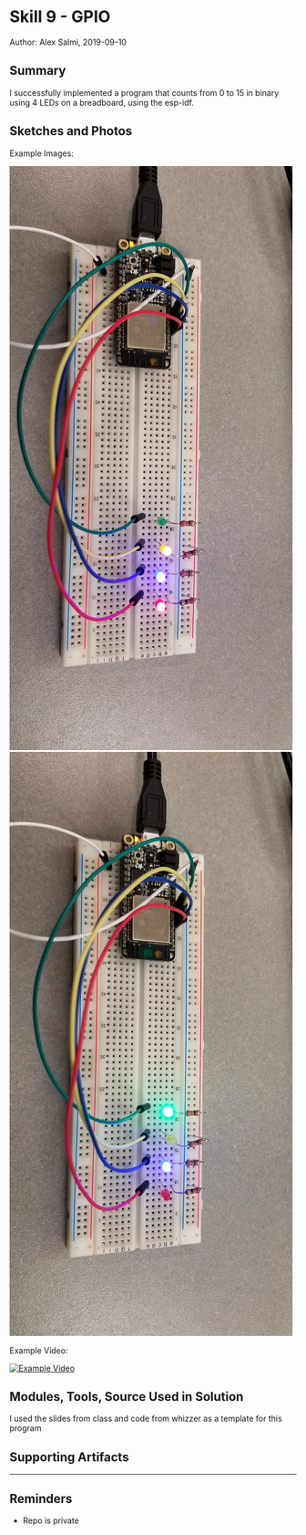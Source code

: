 #  Skill 9 - GPIO

Author: Alex Salmi, 2019-09-10

## Summary
I successfully implemented a program that counts from 0 to 15 in binary using 4 LEDs on a breadboard, using the esp-idf.

## Sketches and Photos
Example Images:

![Example Image 1](images/20190910_151226.jpg)
![Example Image 2](images/20190910_151233.jpg)

Example Video:

[![Example Video](https://img.youtube.com/vi/ultbfYKsaqQ/0.jpg)](https://www.youtube.com/watch?v=ultbfYKsaqQ)

## Modules, Tools, Source Used in Solution
I used the slides from class and code from whizzer as a template for this program


## Supporting Artifacts


-----

## Reminders
- Repo is private

